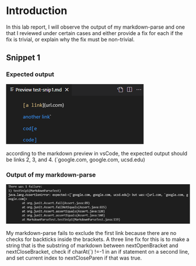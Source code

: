 # Introduction

In this lab report, I will observe the output of my markdown-parse and one that I reviewed under certain cases and either provide a fix for each if the fix is trivial, or explain why the fix must be non-trivial.

## Snippet 1

### Expected output

![image](ExpectSnip1.png)

according to the markdown preview in vsCode, the expected output should be links 2, 3, and 4.  (\`google.com, google.com, ucsd.edu) 

### Output of my markdown-parse

![image](MySnip1TO.png)

My markdown-parse fails to exclude the first link because there are no checks for backticks inside the brackets.  A three line fix for this is to make a string that is the substring of markdown between nextOpenBracket and nextCloseBracket, check if charAt(\`) !=-1 in an if statement on a second line, and set current index to nextCloseParen if that was true.
